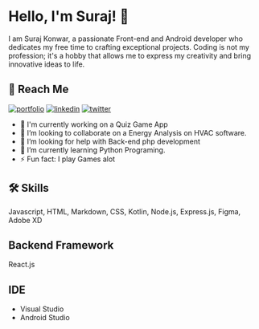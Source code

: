 # Hello, I'm Suraj! 👋

I am Suraj Konwar, a passionate Front-end and Android developer who dedicates my free time to crafting exceptional projects. Coding is not my profession; it's a hobby that allows me to express my creativity and bring innovative ideas to life.
## 🔗 Reach Me
[![portfolio](https://img.shields.io/badge/my_portfolio-000?style=for-the-badge&logo=ko-fi&logoColor=white)](https://suraj-konwar.github.io/Surajkonwar/)
[![linkedin](https://img.shields.io/badge/linkedin-0A66C2?style=for-the-badge&logo=linkedin&logoColor=white)](https://www.linkedin.com/in/suraj-konwar-285135174/)
[![twitter](https://img.shields.io/badge/twitter-1DA1F2?style=for-the-badge&logo=twitter&logoColor=white)](https://twitter.com/SurajKonwar14)

- 🔭 I'm currently working on a Quiz Game App
- 👯 I’m looking to collaborate on a Energy Analysis on HVAC software.
- 🤝 I’m looking for help with Back-end php development
- 🌱 I’m currently learning Python Programing.
- ⚡ Fun fact: I play Games alot


## 🛠 Skills
Javascript, HTML, Markdown, CSS, Kotlin, Node.js, Express.js, Figma, Adobe XD
## Backend Framework
React.js
## IDE

- Visual Studio
- Android Studio


